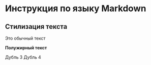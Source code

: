 # Инструкция по языку Markdown

## Стилизация текста

Это обычный текст

**Полужирный текст**

Дубль 3
Дубль 4
